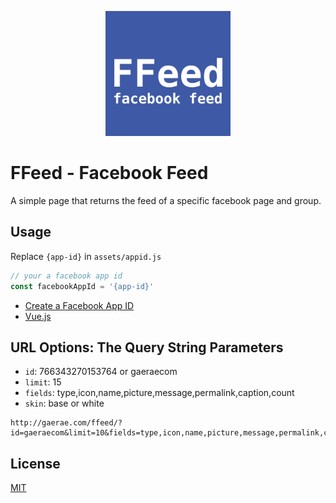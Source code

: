 <p align="center"><a href="http://gaerae.com/ffeed" target="_blank"><img width="200"src="assets/cover.png"></a></p>

# FFeed - Facebook Feed
A simple page that returns the feed of a specific facebook page and group.

## Usage
Replace `{app-id}` in `assets/appid.js` 
```javascript
// your a facebook app id
const facebookAppId = '{app-id}'
```

* [Create a Facebook App ID](https://developers.facebook.com/docs/apps/register#create-app)
* [Vue.js](https://vuejs.org)

## URL Options: The Query String Parameters

* `id`: 766343270153764 or gaeraecom
* `limit`: 15
* `fields`: type,icon,name,picture,message,permalink,caption,count
* `skin`: base or white

```
http://gaerae.com/ffeed/?id=gaeraecom&limit=10&fields=type,icon,name,picture,message,permalink,caption,count&skin=white
```

## License

[MIT](http://opensource.org/licenses/MIT)

